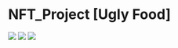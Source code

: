 # NFT_Project [Ugly Food]
<img src="https://s3-us-west-2.amazonaws.com/secure.notion-static.com/ade047d6-c503-4c6a-a25b-a14fb22881f0/Untitled.png">
<img src="https://s3-us-west-2.amazonaws.com/secure.notion-static.com/42c7b1d5-9387-4679-94a8-5769e3e9ed68/Untitled.png">
<img src="https://s3-us-west-2.amazonaws.com/secure.notion-static.com/3beaf084-fd19-464c-9238-e08aacda97b0/Untitled.png">
